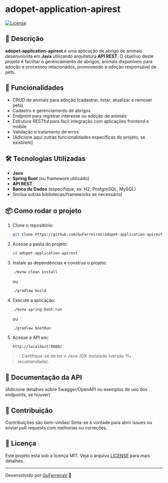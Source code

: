 # adopet-application-apirest

[![License](https://img.shields.io/badge/license-MIT-blue.svg)](LICENSE)

## 🐾 Descrição

**adopet-application-apirest** é uma aplicação de abrigo de animais desenvolvida em **Java** utilizando arquitetura **API REST**. O objetivo deste projeto é facilitar o gerenciamento de abrigos, animais disponíveis para adoção e processos relacionados, promovendo a adoção responsável de pets.

## 🚀 Funcionalidades

- CRUD de animais para adoção (cadastrar, listar, atualizar e remover pets)
- Cadastro e gerenciamento de abrigos
- Endpoint para registrar interesse ou adoção de animais
- Estrutura RESTful para fácil integração com aplicações frontend e mobile
- Validação e tratamento de erros
- (Adicione aqui outras funcionalidades específicas do projeto, se existirem)

## 🛠️ Tecnologias Utilizadas

- **Java**
- **Spring Boot** (ou framework utilizado)
- **API REST**
- **Banco de Dados** (especifique, ex: H2, PostgreSQL, MySQL)
- (Inclua outras bibliotecas/frameworks se necessário)

## 📦 Como rodar o projeto

1. Clone o repositório:
    ```bash
    git clone https://github.com/GuFerreiraV/adopet-application-apirest.git
    ```
2. Acesse a pasta do projeto:
    ```bash
    cd adopet-application-apirest
    ```
3. Instale as dependências e construa o projeto:
    ```bash
    ./mvnw clean install
    ```
    ou
    ```bash
    ./gradlew build
    ```
4. Execute a aplicação:
    ```bash
    ./mvnw spring-boot:run
    ```
    ou
    ```bash
    ./gradlew bootRun
    ```

5. Acesse a API em:
    ```
    http://localhost:8080/
    ```

> 💡 Certifique-se de ter o Java JDK instalado (versão 11+ recomendada).

## 📄 Documentação da API

(Adicione detalhes sobre Swagger/OpenAPI ou exemplos de uso dos endpoints, se houver)

## 🤝 Contribuição

Contribuições são bem-vindas! Sinta-se à vontade para abrir issues ou enviar pull requests com melhorias ou correções.

## 📄 Licença

Este projeto está sob a licença MIT. Veja o arquivo [LICENSE](LICENSE) para mais detalhes.

---

Desenvolvido por [GuFerreiraV](https://github.com/GuFerreiraV) 🚀

